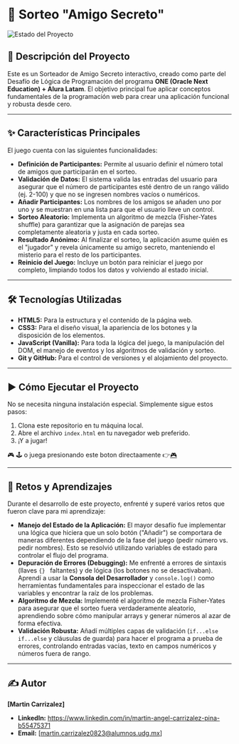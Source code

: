 # 🎲 Sorteo "Amigo Secreto"

![Estado del Proyecto](https://img.shields.io/badge/Estado-Terminado-brightgreen)

## 📝 Descripción del Proyecto

Este es un Sorteador de Amigo Secreto interactivo, creado como parte del Desafío de Lógica de Programación del programa **ONE (Oracle Next Education) + Alura Latam**. El objetivo principal fue aplicar conceptos fundamentales de la programación web para crear una aplicación funcional y robusta desde cero.

---

## ✨ Características Principales

El juego cuenta con las siguientes funcionalidades:

* **Definición de Participantes:** Permite al usuario definir el número total de amigos que participarán en el sorteo.
* **Validación de Datos:** El sistema valida las entradas del usuario para asegurar que el número de participantes esté dentro de un rango válido (ej. 2-100) y que no se ingresen nombres vacíos o numéricos.
* **Añadir Participantes:** Los nombres de los amigos se añaden uno por uno y se muestran en una lista para que el usuario lleve un control.
* **Sorteo Aleatorio:** Implementa un algoritmo de mezcla (Fisher-Yates shuffle) para garantizar que la asignación de parejas sea completamente aleatoria y justa en cada sorteo.
* **Resultado Anónimo:** Al finalizar el sorteo, la aplicación asume quién es el "jugador" y revela únicamente su amigo secreto, manteniendo el misterio para el resto de los participantes.
* **Reinicio del Juego:** Incluye un botón para reiniciar el juego por completo, limpiando todos los datos y volviendo al estado inicial.

---

## 🛠️ Tecnologías Utilizadas

* **HTML5:** Para la estructura y el contenido de la página web.
* **CSS3:** Para el diseño visual, la apariencia de los botones y la disposición de los elementos.
* **JavaScript (Vanilla):** Para toda la lógica del juego, la manipulación del DOM, el manejo de eventos y los algoritmos de validación y sorteo.
* **Git y GitHub:** Para el control de versiones y el alojamiento del proyecto.

---

## ▶️ Cómo Ejecutar el Proyecto

No se necesita ninguna instalación especial. Simplemente sigue estos pasos:

1.  Clona este repositorio en tu máquina local.
2.  Abre el archivo `index.html` en tu navegador web preferido.
3.  ¡Y a jugar!

🎮 🕹️  o juega presionando este boton directaamente 👉[🎮](https://martin-carrizalez.github.io/juego-amigo-secreto-recuperado/)


---

## 🧠 Retos y Aprendizajes


Durante el desarrollo de este proyecto, enfrenté y superé varios retos que fueron clave para mi aprendizaje:

* **Manejo del Estado de la Aplicación:** El mayor desafío fue implementar una lógica que hiciera que un solo botón ("Añadir") se comportara de maneras diferentes dependiendo de la fase del juego (pedir número vs. pedir nombres). Esto se resolvió utilizando variables de estado para controlar el flujo del programa.
* **Depuración de Errores (Debugging):** Me enfrenté a errores de sintaxis (llaves `{} ` faltantes) y de lógica (los botones no se desactivaban). Aprendí a usar la **Consola del Desarrollador** y `console.log()` como herramientas fundamentales para inspeccionar el estado de las variables y encontrar la raíz de los problemas.
* **Algoritmo de Mezcla:** Implementé el algoritmo de mezcla Fisher-Yates para asegurar que el sorteo fuera verdaderamente aleatorio, aprendiendo sobre cómo manipular arrays y generar números al azar de forma efectiva.
* **Validación Robusta:** Añadí múltiples capas de validación (`if...else if...else` y cláusulas de guarda) para hacer el programa a prueba de errores, controlando entradas vacías, texto en campos numéricos y números fuera de rango.

---

## ✍️ Autor

**[Martin Carrizalez]**

* **LinkedIn:** https://www.linkedin.com/in/martin-angel-carrizalez-pina-b55475371
* **Email:** [martin.carrizalez0823@alumnos.udg.mx]
